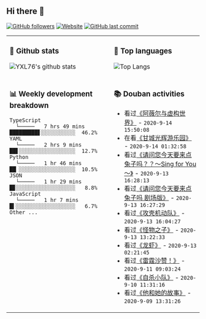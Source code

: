 ## Hi there 👋

[![GitHub followers](https://img.shields.io/github/followers/YXL76?style=for-the-badge&color=blue)](https://github.com/YXL76?tab=followers)
[![Website](https://img.shields.io/website?style=for-the-badge&up_message=Blog&url=https%3A%2F%2Fyxl76.net%2F&color=brightgreen)](https://yxl76.net)
[![GitHub last commit](https://img.shields.io/github/last-commit/YXL76/YXL76?label=update&style=for-the-badge&color=orange)](https://github.com/YXL76/YXL76)

<table>
<tr>
<td valign="top" width="54%">

### 🔭 Github stats

![YXL76's github stats](https://github-readme-stats.yxl76.vercel.app/api?username=YXL76&count_private=true&show_icons=true&theme=tokyonight)

</td>

<td valign="top" width="46%">

### 🌱 Top languages

![Top Langs](https://github-readme-stats.yxl76.vercel.app/api/top-langs/?username=YXL76&layout=compact&theme=tokyonight)

</td>
</tr>
<tr>
<td valign="top" width="54%">

### 📊 Weekly development breakdown

```text
TypeScript
  └─────   7 hrs 49 mins  █████████▋░░░░░░░░░░░  46.2%
YAML
  └─────   2 hrs 9 mins   ██▋░░░░░░░░░░░░░░░░░░  12.7%
Python
  └─────   1 hr 46 mins   ██▏░░░░░░░░░░░░░░░░░░  10.5%
JSON
  └─────   1 hr 29 mins   █▊░░░░░░░░░░░░░░░░░░░   8.8%
JavaScript
  └─────   1 hr 7 mins    █▍░░░░░░░░░░░░░░░░░░░   6.7%
Other ...
```

</td>
<td valign="top" width="46%">

### 📚 Douban activities

- 看过[《阿薇尔与虚构世界》](http://movie.douban.com/subject/25821673/) - `2020-9-14 15:50:08`
- 在看[《甘城光辉游乐园》](http://movie.douban.com/subject/25812280/) - `2020-9-14 01:32:58`
- 看过[《请问您今天要来点兔子吗？？～Sing for You～》](http://movie.douban.com/subject/30328981/) - `2020-9-13 16:28:13`
- 看过[《请问您今天要来点兔子吗 剧场版》](http://movie.douban.com/subject/27077068/) - `2020-9-13 16:27:29`
- 看过[《攻壳机动队》](http://movie.douban.com/subject/25818101/) - `2020-9-13 16:04:27`
- 看过[《怪物之子》](http://movie.douban.com/subject/26280710/) - `2020-9-13 13:22:33`
- 看过[《龙虾》](http://movie.douban.com/subject/20514947/) - `2020-9-13 02:21:45`
- 看过[《雷霆沙赞！》](http://movie.douban.com/subject/2244426/) - `2020-9-11 09:03:24`
- 看过[《自杀小队》](http://movie.douban.com/subject/3569910/) - `2020-9-10 11:31:16`
- 看过[《他和她的故事》](http://movie.douban.com/subject/1766792/) - `2020-9-09 13:31:26`

</td>
</tr>
</table>

<!--
**YXL76/YXL76** is a ✨ _special_ ✨ repository because its `README.md` (this file) appears on your GitHub profile.

Here are some ideas to get you started:

- 🔭 I’m currently working on ...
- 🌱 I’m currently learning ...
- 👯 I’m looking to collaborate on ...
- 🤔 I’m looking for help with ...
- 💬 Ask me about ...
- 📫 How to reach me: ...
- 😄 Pronouns: ...
- ⚡ Fun fact: ...
-->
